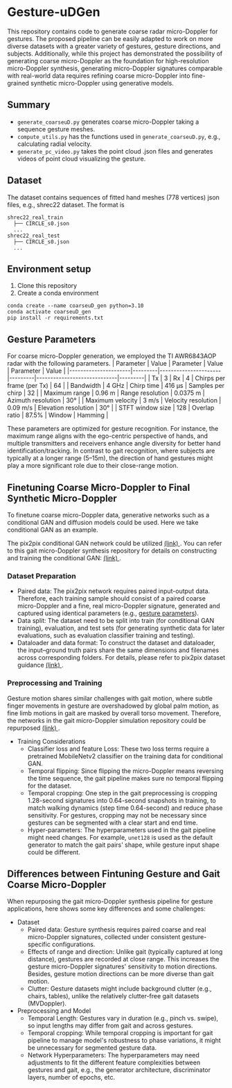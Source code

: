 # Gesture-uDGen
This repository contains code to generate coarse radar micro-Doppler for gestures. The proposed pipeline can be easily adapted to work on more diverse datasets with a greater variety of gestures, gesture directions, and subjects. Additionally, while this project has demonstrated the possibility of generating coarse micro-Doppler as the foundation for high-resolution micro-Doppler synthesis, generating micro-Doppler signatures comparable with real-world data requires refining coarse micro-Doppler into fine-grained synthetic micro-Doppler using generative models.


## Summary
* `generate_coarseuD.py` generates coarse micro-Doppler taking a sequence gesture meshes. 
* `compute_utils.py` has the functions used in `generate_coarseuD.py`, e.g., calculating radial velocity.
* `generate_pc_video.py` takes the point cloud .json files and generates videos of point cloud visualizing the gesture.

## Dataset
The dataset contains sequences of fitted hand meshes (778 vertices) json files, e.g., shrec22 dataset. The format is 
```
shrec22_real_train
  ├── CIRCLE_s0.json
  ...
shrec22_real_test
  ├── CIRCLE_s0.json
  ...
```

## Environment setup
1. Clone this repository
2. Create a conda environment
```
conda create --name coarseuD_gen python=3.10
conda activate coarseuD_gen
pip install -r requirements.txt
```

## Gesture Parameters
For coarse micro-Doppler generation, we employed the TI AWR6843AOP radar with the following parameters. 
| Parameter          | Value  | Parameter          | Value  | Parameter                 | Value  |
|----------------------|---------|----------------------|---------|-----------------------------|---------|
| Tx                  | 3       | Rx                   | 4       | Chirps per frame (per Tx)  | 64      |
| Bandwidth           | 4 GHz   | Chirp time           | 416 µs  | Samples per chirp          | 32      |
| Maximum range          | 0.96 m  | Range resolution     | 0.0375 m | Azimuth resolution        | 30°     |
| Maximum velocity   | 3 m/s   | Velocity resolution  | 0.09 m/s | Elevation resolution      | 30°     |
| STFT window size   | 128     | Overlap ratio        | 87.5%    | Window                     | Hamming |

These parameters are optimized for gesture recognition. For instance, the maximum range aligns with the ego-centric perspective of hands, and multiple transmitters and receivers enhance angle diversity for better hand identification/tracking. In contrast to gait recognition, where subjects are typically at a longer range (5–15m), the direction of hand gestures might play a more significant role due to their close-range motion.


## Finetuning Coarse Micro-Doppler to Final Synthetic Micro-Doppler
To finetune coarse micro-Doppler data, generative networks such as a conditional GAN and diffusion models could be used. Here we take conditional GAN as an example.

The pix2pix conditional GAN network could be utilized <a href="https://github.com/phillipi/pix2pix.git"> (link) </a>. You can refer to this gait micro-Doppler synthesis repository for details on constructing and training the conditional GAN: <a href="https://github.com/yangs12/High-Resolution-Gait-Micro-Doppler-Synthesis-from-Videos-Over-Diverse-Trajectories.git"> (link) </a>. 

### Dataset Preparation
* Paired data: The pix2pix network requires paired input-output data. Therefore, each training sample should consist of a paired coarse micro-Doppler and a fine, real micro-Doppler signature, generated and captured using identical parameters (e.g., [gesture parameters](#gesture-parameters)). 
* Data split: The dataset need to be split into train (for conditional GAN training), evaluation, and test sets (for generating synthetic data for later evaluations, such as evaluation classifier training and testing).
* Dataloader and data format: To construct the dataset and dataloader, the input–ground truth pairs share the same dimensions and filenames across corresponding folders. For details, please refer to pix2pix dataset guidance <a href="https://github.com/junyanz/pytorch-CycleGAN-and-pix2pix/blob/master/docs/datasets.md"> (link) </a>.

### Preprocessing and Training
Gesture motion shares similar challenges with gait motion, where subtle finger movements in gesture are overshadowed by global palm motion, as fine limb motions in gait are masked by overall torso movement. Therefore, the networks in the gait micro-Doppler simulation repository could be repurposed <a href="https://github.com/yangs12/High-Resolution-Gait-Micro-Doppler-Synthesis-from-Videos-Over-Diverse-Trajectories/tree/main/pytorch-CycleGAN-and-pix2pix/models.md"> (link) </a>.

* Training Considerations
  * Classifier loss and feature Loss: These two loss terms require a pretrained MobileNetv2 classifier on the training data for conditional GAN.
  * Temporal flipping: Since flipping the micro-Doppler means reversing the time sequence, the gait pipeline makes sure no temporal flipping for the dataset. 
  * Temporal cropping: One step in the gait preprocessing is cropping 1.28-second signatures into 0.64-second snapshots in training, to match walking dynamics (step time 0.64-second) and reduce phase sensitivity. For gestures, cropping may not be necessary since gestures can be segmented with a clear start and end time.
  * Hyper-parameters: The hyperparameters used in the gait pipeline might need changes. For example, `unet128` is used as the default generator to match the gait pairs' shape, while gesture input shape could be different.

## Differences between Fintuning Gesture and Gait Coarse Micro-Doppler
When repurposing the gait micro-Doppler synthesis pipeline for gesture applications, here shows some key differences and some challenges:
* Dataset
  * Paired data: Gesture synthesis requires paired coarse and real micro-Doppler signatures, collected under consistent gesture-specific configurations. 
  * Effects of range and direction: Unlike gait (typically captured at long distance), gestures are recorded at close range. This increases the gesture micro-Doppler signatures' sensitivity to motion directions. Besides, gesture motion directions can be more diverse than gait motion. 
  * Clutter: Gesture datasets might include background clutter (e.g., chairs, tables), unlike the relatively clutter-free gait datasets (MVDoppler).
* Preprocessing and Model
  * Temporal Length: Gestures vary in duration (e.g., pinch vs. swipe), so input lengths may differ from gait and across gestures.
  * Temporal cropping: While temporal cropping is important for gait pipeline to manage model's robustness to phase variations, it might be unnecessary for segmented gesture data.
  * Network Hyperparameters: The hyperparameters may need adjustments to fit the different feature complexities between gestures and gait, e.g., the generator architecture, discriminator layers, number of epochs, etc.

  
